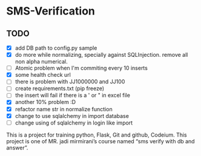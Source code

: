 # SMS-Verification

## TODO
- [X] add DB path to config.py sample
- [X] do more while normalizing, specially against SQLInjection. remove all non alpha numerical.
- [ ] Atomic problem when I'm commiting every 10 inserts
- [X] some health check url
- [ ] there is problem with JJ1000000 and JJ100
- [ ] create requirements.txt (pip freeze)
- [ ] the insert will fail if there is a ' or " in excel file
- [X] another 10% problem :D
- [X] refactor name str in normalize function
- [X] change to use sqlalchemy in import database
- [ ] change using of sqlalchemy in login like import

This is a project for training python, Flask, Git and github, Codeium.
This project is one of MR. jadi mirmirani’s course named “sms verify with db and answer”.


